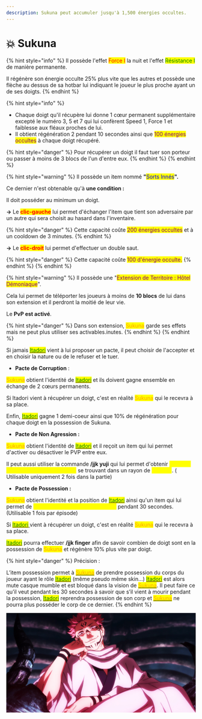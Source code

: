```yaml
---
description: Sukuna peut accumuler jusqu'à 1,500 énergies occultes.
---
```


# 💥 Sukuna

{% hint style="info" %}
Il possède l'effet <mark style="color:red;">Force I</mark> la nuit et l'effet <mark style="color:green;">Résistance I</mark> de manière permanente.

Il régénère son énergie occulte 25% plus vite que les autres et possède une flèche au dessus de sa hotbar lui indiquant le joueur le plus proche ayant un de ses doigts.&#x20;
{% endhint %}

{% hint style="info" %}
* Chaque doigt qu'il récupère lui donne 1 cœur permanent supplémentaire excepté le numéro 3, 5 et 7 qui lui confèrent Speed 1, Force 1 et faiblesse aux fléaux proches de lui.&#x20;
* Il obtient régénération 2 pendant 10 secondes ainsi que <mark style="color:purple;">100 énergies</mark> <mark style="color:purple;">occultes</mark> à chaque doigt récupéré.&#x20;



{% hint style="danger" %}
Pour récupérer un doigt il faut tuer son porteur ou passer à moins de 3 blocs de l'un d'entre eux.
{% endhint %}
{% endhint %}

{% hint style="warning" %}
Il possède un item nommé **"**<mark style="color:blue;">Sorts Innés</mark>**".**

Ce dernier n'est obtenable qu'à **une condition :**

Il doit posséder au minimum un doigt.&#x20;



**→** Le <mark style="color:red;">**clic-gauche**</mark> lui permet d'échanger l'item que tient son adversaire par un autre qui sera choisit au hasard dans l'inventaire.

{% hint style="danger" %}
Cette capacité coûte <mark style="color:purple;">200 énergies occultes</mark> et à un cooldown de 3 minutes.
{% endhint %}



**→** Le <mark style="color:red;">**clic-droit**</mark> lui permet d'effectuer un double saut.

{% hint style="danger" %}
Cette capacité coûte <mark style="color:purple;">100 d'énergie occulte.</mark>
{% endhint %}
{% endhint %}

{% hint style="warning" %}
Il possède une  "<mark style="color:purple;">Extension de Territoire : Hôtel Démoniaque</mark>".

Cela lui permet de téléporter les joueurs à moins de **10 blocs** de lui dans son extension et il perdront la moitié de leur vie.

Le **PvP est activé**.

{% hint style="danger" %}
Dans son extension, <mark style="color:orange;">Sukuna</mark> garde ses effets mais ne peut plus utiliser ses activables.inutes.&#x20;
{% endhint %}
{% endhint %}

Si jamais [<mark style="color:green;">Itadori</mark>](../exorcistes/itadori-yuji.md) vient à lui proposer un pacte, il peut choisir de l'accepter et en choisir la nature ou de le refuser et le tuer.

* **Pacte de Corruption** :&#x20;

<mark style="color:orange;">Sukuna</mark> obtient l'identité de [<mark style="color:green;">Itadori</mark>](../exorcistes/itadori-yuji.md) et ils doivent gagne ensemble en échange de 2 cœurs permanents. &#x20;

Si Itadori vient à récupérer un doigt, c'est en réalité <mark style="color:orange;">Sukuna</mark> qui le recevra à sa place.&#x20;

Enfin, [<mark style="color:green;">Itadori</mark>](../exorcistes/itadori-yuji.md) gagne 1 demi-coeur ainsi que 10% de régénération pour chaque doigt en la possession de Sukuna.&#x20;

* **Pacte de Non Agression :**&#x20;

<mark style="color:orange;">Sukuna</mark> obtient l'identité de [<mark style="color:green;">Itadori</mark>](../exorcistes/itadori-yuji.md) et il reçoit un item qui lui permet d'activer ou désactiver le PVP entre eux.&#x20;

Il peut aussi utiliser la commande **/jjk yuji** qui lui permet d'obtenir <mark style="color:yellow;">l'identité et le rôle de tous les joueurs</mark> se trouvant dans un rayon de <mark style="color:yellow;">15 blocs</mark>. ( Utilisable uniquement 2 fois dans la partie)&#x20;

* **Pacte de Possession :**&#x20;

<mark style="color:orange;">Sukuna</mark> obtient l'identité  et la position de [<mark style="color:green;">Itadori</mark>](../exorcistes/itadori-yuji.md)  ainsi qu'un item qui lui permet de <mark style="color:yellow;">prendre possession de son corps</mark> pendant 30 secondes. (Utilisable 1 fois par épisode)&#x20;

Si [<mark style="color:green;">Itadori</mark> ](../exorcistes/itadori-yuji.md)vient à récupérer un doigt, c'est en réalité <mark style="color:orange;">Sukuna</mark> qui le recevra à sa place.&#x20;

[<mark style="color:green;">Itadori</mark>](../exorcistes/itadori-yuji.md) pourra effectuer **/jjk finger** afin de savoir combien de doigt sont en la possession de <mark style="color:orange;">Sukuna</mark> et régénère 10% plus vite par doigt.&#x20;

{% hint style="danger" %}
Précision :&#x20;

L’item possession permet à [<mark style="color:orange;">Sukuna</mark>](sukuna.md) de prendre possession du corps du joueur ayant le rôle [<mark style="color:green;">Itadori</mark>](../exorcistes/itadori-yuji.md) (même pseudo même skin…) [<mark style="color:green;">Itadori</mark>](../exorcistes/itadori-yuji.md) est alors mute casque mumble et est bloqué dans la vision de [<mark style="color:orange;">Sukuna</mark>](sukuna.md). Il peut faire ce qu’il veut pendant les 30 secondes à savoir que s’il vient à mourir pendant la possession, [<mark style="color:green;">Itadori</mark>](../exorcistes/itadori-yuji.md) reprendra possession de son corp et [<mark style="color:orange;">Sukuna</mark>](sukuna.md) ne pourra plus posséder le corp de ce dernier.
{% endhint %}

![](../../../.gitbook/assets/sukuna.jpg)

